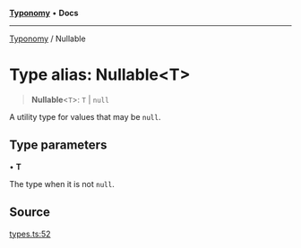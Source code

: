 [**Typonomy**](../README.md) • **Docs**

***

[Typonomy](../globals.md) / Nullable

# Type alias: Nullable\<T\>

> **Nullable**\<`T`\>: `T` \| `null`

A utility type for values that may be `null`.

## Type parameters

• **T**

The type when it is not `null`.

## Source

[types.ts:52](https://github.com/softcraft-development/typonomy/blob/fe50b8023c82b88ddae1a279519fbfc3eededb46/src/types.ts#L52)
